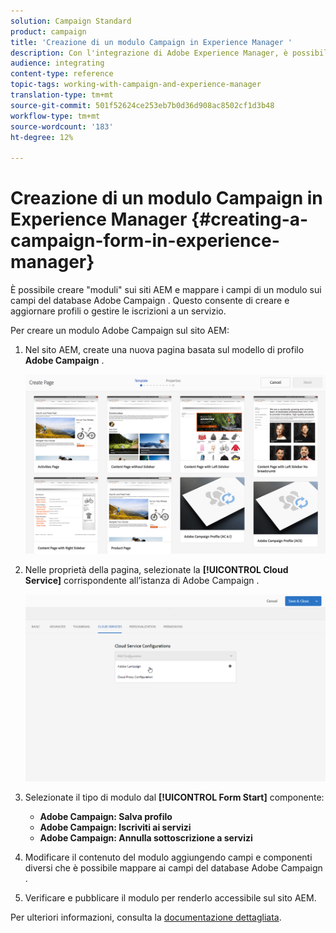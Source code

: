 ```yaml
---
solution: Campaign Standard
product: campaign
title: 'Creazione di un modulo Campaign in Experience Manager '
description: Con l'integrazione di Adobe Experience Manager, è possibile creare moduli direttamente in AEM per creare e aggiornare profili o gestire iscrizioni.
audience: integrating
content-type: reference
topic-tags: working-with-campaign-and-experience-manager
translation-type: tm+mt
source-git-commit: 501f52624ce253eb7b0d36d908ac8502cf1d3b48
workflow-type: tm+mt
source-wordcount: '183'
ht-degree: 12%

---
```



# Creazione di un modulo Campaign in Experience Manager {#creating-a-campaign-form-in-experience-manager}

È possibile creare &quot;moduli&quot; sui siti AEM e mappare i campi di un modulo sui campi del database Adobe Campaign . Questo consente di creare e aggiornare profili o gestire le iscrizioni a un servizio.

Per creare un modulo Adobe Campaign  sul sito AEM:

1. Nel sito AEM, create una nuova pagina basata sul modello di profilo **Adobe Campaign** .

   ![](assets/aem_content_forms.png)

1. Nelle proprietà della pagina, selezionate la **[!UICONTROL Cloud Service]** corrispondente all’istanza di Adobe Campaign .

   ![](assets/aem_content_forms_2.png)

1. Selezionate il tipo di modulo dal **[!UICONTROL Form Start]** componente:

   * **Adobe Campaign: Salva profilo**
   * **Adobe Campaign: Iscriviti ai servizi**
   * **Adobe Campaign: Annulla sottoscrizione a servizi**

1. Modificare il contenuto del modulo aggiungendo campi e componenti diversi che è possibile mappare ai campi del database Adobe Campaign .
1. Verificare e pubblicare il modulo per renderlo accessibile sul sito AEM.

Per ulteriori informazioni, consulta la [documentazione dettagliata](https://docs.adobe.com/content/help/en/experience-manager-65/authoring/aem-adobe-campaign/adobe-campaign-forms.html).
